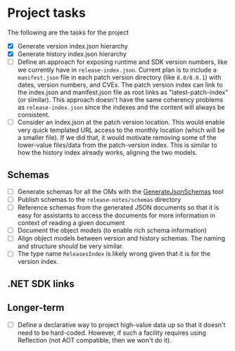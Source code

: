 # Project tasks

The following are the tasks for the project

- [x] Generate version index.json hierarchy
- [x] Generate history index.json hierarchy
- [ ] Define an approach for exposing runtime and SDK version numbers, like we currently have in `release-index.json`. Current plan is to include a `manifest.json` file in each patch version directory (like `8.0/8.0.1`) with dates, version numbers, and CVEs. The patch version index can link to the index.json and manifest.json file as root links as "latest-patch-index" (or similar). This approach doesn't have the same coherency problems as `release-index.json` since the indexes and the content will always be consistent.
- [ ] Consider an index.json at the patch version location. This would enable very quick templated URL access to the monthly location (which will be a smaller file). If we did that, it would motivate removing some of the lower-value files/data from the patch-version index. This is similar to how the history index already works, aligning the two models.

## Schemas

- [ ] Generate schemas for all the OMs with the [GenerateJsonSchemas](../GenerateJsonSchemas/) tool
- [ ] Publish schemas to the `release-notes/schemas` directory
- [ ] Reference schemas from the generated JSON documents so that it is easy for assistants to access the documents for more information in context of reading a given document
- [ ] Document the object models (to enable rich schema information)
- [ ] Align object models between version and history schemas. The naming and structure should be very similar.
- [ ] The type name `ReleasesIndex` is likely wrong given that it is for the version index.

## .NET SDK links

## Longer-term

- [ ] Define a declarative way to project high-value data up so that it doesn't need to be hard-coded. However, if such a facility requires using Reflection (not AOT compatible, then we won't do it).
